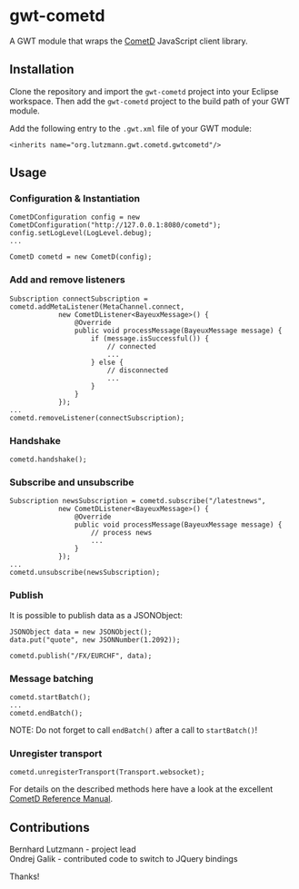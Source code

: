 gwt-cometd
==========

A GWT module that wraps the [CometD](http://cometd.org/) JavaScript client library.


Installation
------------

Clone the repository and import the `gwt-cometd` project into your Eclipse workspace. Then add the `gwt-cometd`
project to the build path of your GWT module.

Add the following entry to the `.gwt.xml` file of your GWT module:

	<inherits name="org.lutzmann.gwt.cometd.gwtcometd"/>


Usage
-----

### Configuration & Instantiation

	CometDConfiguration config = new CometDConfiguration("http://127.0.0.1:8080/cometd");
	config.setLogLevel(LogLevel.debug);
	...

	CometD cometd = new CometD(config);


### Add and remove listeners

	Subscription connectSubscription = cometd.addMetaListener(MetaChannel.connect,
				new CometDListener<BayeuxMessage>() {
					@Override
					public void processMessage(BayeuxMessage message) {
						if (message.isSuccessful()) {
							// connected
							...
						} else {
							// disconnected
							...
						}
					}
				});
	...
	cometd.removeListener(connectSubscription);


### Handshake

	cometd.handshake();


### Subscribe and unsubscribe

	Subscription newsSubscription = cometd.subscribe("/latestnews",
				new CometDListener<BayeuxMessage>() {
					@Override
					public void processMessage(BayeuxMessage message) {
						// process news
						...
					}
				});
	...
	cometd.unsubscribe(newsSubscription);


### Publish

It is possible to publish data as a JSONObject:

	JSONObject data = new JSONObject();
	data.put("quote", new JSONNumber(1.2092));
	
	cometd.publish("/FX/EURCHF", data);


### Message batching

	cometd.startBatch();
	...
	cometd.endBatch();

NOTE: Do not forget to call `endBatch()` after a call to `startBatch()`!


### Unregister transport

	cometd.unregisterTransport(Transport.websocket);


For details on the described methods here have a look at the excellent [CometD Reference Manual](http://docs.cometd.org/reference/#javascript).


Contributions
-------------

Bernhard Lutzmann - project lead<br>
Ondrej Galik - contributed code to switch to JQuery bindings

Thanks!